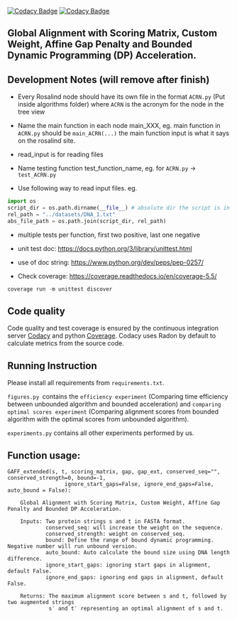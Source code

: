[![Codacy Badge](https://api.codacy.com/project/badge/Grade/c6150e482d28425a8895843df1b2a640)](https://app.codacy.com/gh/ChengyuanSha/Smart-Alignment?utm_source=github.com&utm_medium=referral&utm_content=ChengyuanSha/Smart-Alignment&utm_campaign=Badge_Grade_Settings)
[![Codacy Badge](https://app.codacy.com/project/badge/Coverage/bff56bab2b5741ccade6610ce3e0df49)](https://www.codacy.com/gh/ChengyuanSha/Smart-Alignment/dashboard?utm_source=github.com&amp;utm_medium=referral&amp;utm_content=ChengyuanSha/Smart-Alignment&amp;utm_campaign=Badge_Coverage)

## Global Alignment with Scoring Matrix, Custom Weight, Affine Gap Penalty and Bounded Dynamic Programming (DP) Acceleration.

## Development Notes (will remove after finish)

* Every Rosalind node should have its own file in the format ```ACRN.py``` (Put inside algorithms folder) 
  where ```ACRN``` is the acronym for the node in the tree view
  
* Name the main function in each node main_XXX, eg. main function in ```ACRN.py``` should be ```main_ACRN(...)```
 the main function input is what it says on the rosalind site.
  
* read_input is for reading files

* Name testing function test_function_name, eg. for ```ACRN.py``` -> ```test_ACRN.py```

* Use following way to read input files. eg.
```python
import os
script_dir = os.path.dirname(__file__) # absolute dir the script is in
rel_path = "../datasets/DNA_1.txt"
abs_file_path = os.path.join(script_dir, rel_path)
```

* multiple tests per function, first two positive, last one negative

* unit test doc: https://docs.python.org/3/library/unittest.html

* use of doc string: https://www.python.org/dev/peps/pep-0257/

* Check coverage: https://coverage.readthedocs.io/en/coverage-5.5/

```python
coverage run -m unittest discover
```
## Code quality

Code quality and test coverage is ensured by the continuous integration server [Codacy](https://www.codacy.com/)
and python [Coverage](https://coverage.readthedocs.io/en/coverage-5.5/).
Codacy uses Radon by default to calculate metrics from the source code.


## Running Instruction

Please install all requirements from `requirements.txt`.

`figures.py `contains the `efficiency experiment` (Comparing time efficiency between unbounded algorithm 
and bounded acceleration) and
`comparing optimal scores experiment` (Comparing alignment scores from bounded algorithm with the 
optimal scores from unbounded algorithm).

`experiments.py` contains all other experiments performed by us.

## Function usage:

```text
GAFF_extended(s, t, scoring_matrix, gap, gap_ext, conserved_seq="", conserved_strength=0, bound=-1,
                  ignore_start_gaps=False, ignore_end_gaps=False, auto_bound = False):

    Global Alignment with Scoring Matrix, Custom Weight, Affine Gap Penalty and Bounded DP Acceleration.

    Inputs: Two protein strings s and t in FASTA format.
            conserved_seq: will increase the weight on the sequence.
            conserved_strength: weight on conserved_seq.
            bound: Define the range of bound dynamic programming. Negative number will run unbound version.
            auto_bound: Auto calculate the bound size using DNA length difference.
            ignore_start_gaps: ignoring start gaps in alignment, default False.
            ignore_end_gaps: ignoring end gaps in alignment, default False.

    Returns: The maximum alignment score between s and t, followed by two augmented strings
             s′ and t′ representing an optimal alignment of s and t.
```







